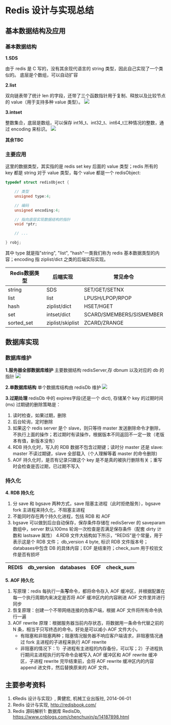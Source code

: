 # Redis 设计与实现总结

## 基本数据结构及应用

### 基本数据结构

**1.SDS**

由于 redis 是 C 写的，没有其余现代语言的 string 类型，因此自己实现了一个类似的。
底层是个数组，可以自动扩容

**2.list**

双向链表带了统计 len 的字段，还带了三个函数指针用于复制、释放以及比较节点的 value（用于支持多种 value 类型）。
![](http://redisbook.com/_images/graphviz-5f4d8b6177061ac52d0ae05ef357fceb52e9cb90.png)

**3.intset**

整数集合，底层是数组，可以保存 int16_t、int32_t、int64_t三种情况的整数，通过 encoding 来标识。
![](http://redisbook.com/_images/graphviz-acf7fe010d7b09c5d2500c72eb555863e67ad74f.png)

**其余TBC**

### 主要应用

这里的数据类型，其实指的是 redis set key 后面的 value 类型；redis 所有的 key 都是 string
对于 value 类型，每个 value 都是一个 redisObject:

```c
typedef struct redisObject {

    // 类型
    unsigned type:4;

    // 编码
    unsigned encoding:4;

    // 指向底层实现数据结构的指针
    void *ptr;

    // ...

} robj;
```
其中 type 就是指"string", "list", "hash"一类我们称为 redis 基本数据类型的内容；encoding 指 ziplist/dict 之类的后端实际实现。

| Redis数据类型 | 后端实现 | 常见命令 |
| -- | -- | -- |
| string | SDS | SET/GET/SETNX |
| list | list | LPUSH/LPOP/RPOP |
| hash | ziplist/dict | HSET/HGET |
| set | intset/dict | SCARD/SMEMBERS/SISMEMBER |
| sorted_set | ziplist/skiplist | ZCARD/ZRANGE |

## 数据库实现
### 数据库维护
**1.服务器全部数据库维护**
主要数据结构 redisServer,存 dbnum 以及对应的 db 的指针
![](https://img2020.cnblogs.com/blog/756647/202012/756647-20201225110414559-1859726984.png)

**2.单数据库结构**
单个数据库结构由 redisDb 维护
![](http://redisbook.com/_images/graphviz-e201646a2797e756d94777ea28a94cd2f7177806.png)

**3.过期处理**
redisDb 中的 expires字段(还是一个 dict), 存储某个 key 的过期时间(ms)
过期键的删除策略是：

1. 读时检查，如果过期，删除
2. 后台轮询，定时删除
3. 如果这个 redis server 是个 slave，则只等待 master 发送删除命令才删除，不执行上面的操作；若过期时有读操作，根据版本不同返回不一定一致（老版本有值，新版本没有）
4. RDB 持久化时，写入的 RDB 数据不包含过期键；读时分 master 还是 slave: master 不读过期键，slave 全部载入（个人理解等着 master 的命令删除)
5. AOF 持久化时，是否有记录只跟这个 key 是不是真的被执行删除有关；重写时会检查是否过期，已过期不写入

### 持久化
**4. RDB 持久化**

1. 分 save 和 bgsave 两种方式，save 阻塞主进程（此时拒绝服务），bgsave fork 主进程来持久化，不阻塞主进程
2. 不能同时存在两个持久化进程，包括 RDB 和 AOF
3. bgsave 可以做到后台自动保存，保存条件存储在 redisServer 的 saveparam 数组中，server 默认100ms 轮询一次检查是否满足保存条件（配套 dirty 计数和 lastsave 属性）
4.RDB 文件大结构如下所示，“REDIS”是个常量，用于表示这是个 RDB 文件； db_version 4 byte, 标识 RDB 文件版本号；databases中包含 DB 的具体内容；EOF 是结束符；check_sum 用于校验文件是否有损坏

| REDIS | db_version | databases | EOF | check_sum |
| -- | -- | -- | -- | -- |

**5. AOF 持久化**
1. 写原理：redis 每执行一条**写**命令，都将命令存入 AOF 缓冲区，并根据配置在每一个执行周期内来决定是否将 AOF 缓冲区内的内容刷进 AOF 文件里并进行同步
2. 恢复原理：创建一个不带网络连接的伪客户端，根据 AOF 文件将所有命令执行一遍
3. AOF rewrite 原理：根据服务器当前内存状态，将数据用一条命令代替之前的 N 条，相当于只写终态的命令。好处是可以减小 AOF 文件大小。
    * 有阻塞和非阻塞两种；阻塞情况服务器不响应客户端请求，非阻塞情况通过 fork 主进程的子进程来执行 AOF rewrite
    * 非阻塞的情况下：1）子进程有主进程的内存备份，可以写；2）子进程执行期间主进程执行的写命令会被写入 AOF 缓冲区和 AOF rewrite 缓冲区，子进程 rewrite 完毕结束前，会将 AOF rewrite 缓冲区内的内容 append 进文件，然后替换原来的 AOF 文件。


## 主要参考资料
1. 《Redis 设计与实现》, 黄健宏, 机械工业出版社, 2014-06-01
2. Redis 设计与实现, http://redisbook.com/
3. Redis 源码解析1: 数据库 RedisDb, https://www.cnblogs.com/chenchuxin/p/14187898.html